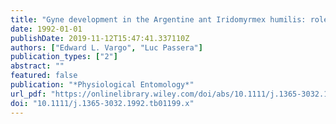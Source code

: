 ```yaml
---
title: "Gyne development in the Argentine ant Iridomyrmex humilis: role of overwintering and queen control"
date: 1992-01-01
publishDate: 2019-11-12T15:47:41.337110Z
authors: ["Edward L. Vargo", "Luc Passera"]
publication_types: ["2"]
abstract: ""
featured: false
publication: "*Physiological Entomology*"
url_pdf: "https://onlinelibrary.wiley.com/doi/abs/10.1111/j.1365-3032.1992.tb01199.x"
doi: "10.1111/j.1365-3032.1992.tb01199.x"
---
```


